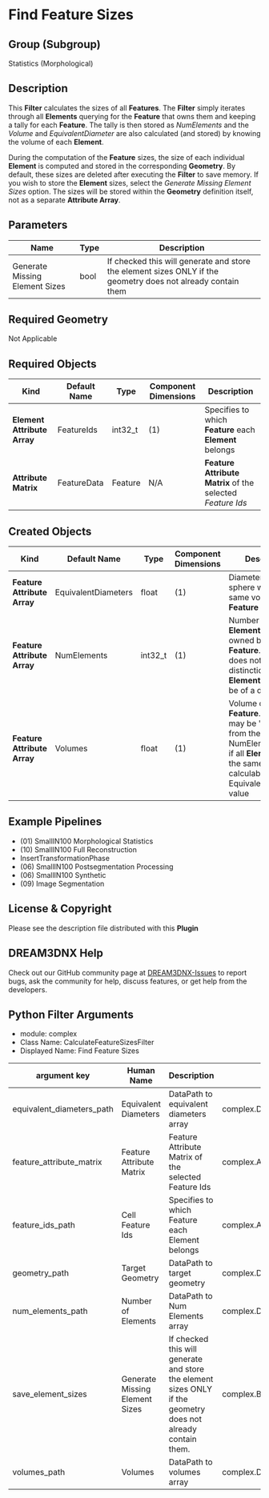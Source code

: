 # Find Feature Sizes 


## Group (Subgroup) ##

Statistics (Morphological)

## Description ##

This **Filter** calculates the sizes of all **Features**.  The **Filter** simply iterates through all **Elements** querying for the **Feature** that owns them and keeping a tally for each **Feature**.  The tally is then stored as *NumElements* and the *Volume* and *EquivalentDiameter* are also calculated (and stored) by knowing the volume of each **Element**.

During the computation of the **Feature** sizes, the size of each individual **Element** is computed and stored in the corresponding **Geometry**. By default, these sizes are deleted after executing the **Filter** to save memory. If you wish to store the **Element** sizes, select the *Generate Missing Element Sizes* option. The sizes will be stored within the **Geometry** definition itself, not as a separate **Attribute Array**.

## Parameters ##

| Name | Type | Description |
|------|------| ----------- |
| Generate Missing Element Sizes | bool | If checked this will generate and store the element sizes ONLY if the geometry does not already contain them |

## Required Geometry ##

Not Applicable 

## Required Objects ##

| Kind | Default Name | Type | Component Dimensions | Description |
|------|--------------|------|----------------------|-------------|
| **Element Attribute Array** | FeatureIds | int32_t | (1) | Specifies to which **Feature** each **Element** belongs |
| **Attribute Matrix** | FeatureData | Feature | N/A | **Feature Attribute Matrix** of the selected *Feature Ids* |

## Created Objects ##

| Kind | Default Name | Type | Component Dimensions | Description |
|------|--------------|------|----------------------|-------------|
| **Feature Attribute Array** | EquivalentDiameters | float | (1) | Diameter of a sphere with the same volume as the **Feature** |
| **Feature Attribute Array** | NumElements |  int32_t | (1) | Number of **Elements** that are owned by the **Feature**. This value does not place any distinction between **Elements** that may be of a different size |
| **Feature Attribute Array** | Volumes |  float | (1) | Volume of the **Feature**. This value may be "redundant" from the NumElements value if all **Elements** are the same size and is calculable from the EquivalentDiameters value |

## Example Pipelines ##

+ (01) SmallIN100 Morphological Statistics
+ (10) SmallIN100 Full Reconstruction
+ InsertTransformationPhase
+ (06) SmallIN100 Postsegmentation Processing
+ (06) SmallIN100 Synthetic
+ (09) Image Segmentation

## License & Copyright ##

Please see the description file distributed with this **Plugin**

## DREAM3DNX Help

Check out our GitHub community page at [DREAM3DNX-Issues](https://github.com/BlueQuartzSoftware/DREAM3DNX-Issues) to report bugs, ask the community for help, discuss features, or get help from the developers.

## Python Filter Arguments

+ module: complex
+ Class Name: CalculateFeatureSizesFilter
+ Displayed Name: Find Feature Sizes

| argument key | Human Name | Description | Parameter Type |
|--------------|------------|-------------|----------------|
| equivalent_diameters_path | Equivalent Diameters | DataPath to equivalent diameters array | complex.DataObjectNameParameter |
| feature_attribute_matrix | Feature Attribute Matrix | Feature Attribute Matrix of the selected Feature Ids | complex.AttributeMatrixSelectionParameter |
| feature_ids_path | Cell Feature Ids | Specifies to which Feature each Element belongs | complex.ArraySelectionParameter |
| geometry_path | Target Geometry | DataPath to target geometry | complex.DataPathSelectionParameter |
| num_elements_path | Number of Elements | DataPath to Num Elements array | complex.DataObjectNameParameter |
| save_element_sizes | Generate Missing Element Sizes | If checked this will generate and store the element sizes ONLY if the geometry does not already contain them. | complex.BoolParameter |
| volumes_path | Volumes | DataPath to volumes array | complex.DataObjectNameParameter |

